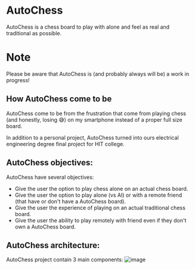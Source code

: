 # AutoChess

AutoChess is a chess board to play with alone and feel as real and traditional as possible.

# Note
Please be aware that AutoChess is (and probably always will be) a work in progress!

## How AutoChess come to be

AutoChess come to be from the frustration that come from playing chess (and honestly, losing :sweat_smile:) on my smartphone instead of a proper full size board. 

In addition to a personal project, AutoChess turned into ours electrical engineering degree final project for HIT college.

## AutoChess objectives:

AutoChess have several objectives:

- Give the user the option to play chess alone on an actual chess board.
- Give the user the option to play alone (vs AI) or with a remote friend (that have or don't have a AutoChess board).
- Give the user the experience of playing on an actual traditional chess board.
- Give the user the ability to play remotely with friend even if they don't own a AutoChess board.

## AutoChess architecture:

AutoChess project contain 3 main components:
![image](https://user-images.githubusercontent.com/94933763/184927019-ffdc79c8-f003-4536-b3dd-865ad1d93013.png)

